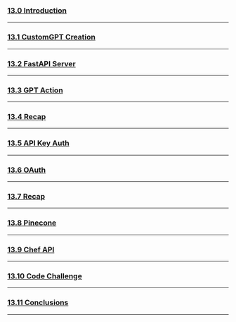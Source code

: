 ### [13.0 Introduction](https://nomadcoders.co/fullstack-gpt/lectures/4637)

***
### [13.1 CustomGPT Creation](https://nomadcoders.co/fullstack-gpt/lectures/4638)

***
### [13.2 FastAPI Server](https://nomadcoders.co/fullstack-gpt/lectures/4639)

***
### [13.3 GPT Action](https://nomadcoders.co/fullstack-gpt/lectures/4640)

***
### [13.4 Recap](https://nomadcoders.co/fullstack-gpt/lectures/4641)

***
### [13.5 API Key Auth](https://nomadcoders.co/fullstack-gpt/lectures/4642)

***
### [13.6 OAuth](https://nomadcoders.co/fullstack-gpt/lectures/4643)

***
### [13.7 Recap](https://nomadcoders.co/fullstack-gpt/lectures/4644)

***
### [13.8 Pinecone](https://nomadcoders.co/fullstack-gpt/lectures/4645)

***
### [13.9 Chef API](https://nomadcoders.co/fullstack-gpt/lectures/4646)

***
### [13.10 Code Challenge](https://nomadcoders.co/fullstack-gpt/lectures/4647)

***
### [13.11 Conclusions](https://nomadcoders.co/fullstack-gpt/lectures/4648)

***
